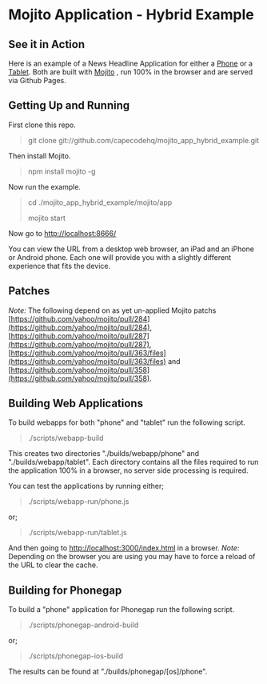 # Mojito Application - Hybrid Example

## See it in Action

Here is an example of a News Headline Application for either a [Phone](http://capecodehq.github.com/mojito_app_hybrid_example/phone) or a [Tablet](http://capecodehq.github.com/mojito_app_hybrid_example/tablet). Both are built with [Mojito](https://github.com/yahoo/mojito/) , run 100% in the browser and are served via Github Pages.

## Getting Up and Running

First clone this repo.

> git clone git://github.com/capecodehq/mojito_app_hybrid_example.git

Then install Mojito.

> npm install mojito -g

Now run the example.

> cd ./mojito_app_hybrid_example/mojito/app
>
> mojito start

Now go to [http://localhost:8666/](http://localhost:8666/)

You can view the URL from a desktop web browser, an iPad and an iPhone or Android phone.
Each one will provide you with a slightly different experience that fits the device.

## Patches

_Note:_ The following depend on as yet un-applied Mojito patchs [https://github.com/yahoo/mojito/pull/284](https://github.com/yahoo/mojito/pull/284), [https://github.com/yahoo/mojito/pull/287](https://github.com/yahoo/mojito/pull/287), [https://github.com/yahoo/mojito/pull/363/files](https://github.com/yahoo/mojito/pull/363/files) and [https://github.com/yahoo/mojito/pull/358](https://github.com/yahoo/mojito/pull/358).

## Building Web Applications

To build webapps for both "phone" and "tablet" run the following script.

> ./scripts/webapp-build

This creates two directories "./builds/webapp/phone" and "./builds/webapp/tablet".
Each directory contains all the files required to run the application 100% in a browser, no server side processing is required.

You can test the applications by running either;

> ./scripts/webapp-run/phone.js

or;

> ./scripts/webapp-run/tablet.js

And then going to [http://localhost:3000/index.html](http://localhost:3000/index.html) in a browser.
_Note:_ Depending on the browser you are using you may have to force a reload of the URL to clear the cache.

## Building for Phonegap

To build a "phone" application for Phonegap run the following script.

> ./scripts/phonegap-android-build

or;

> ./scripts/phonegap-ios-build

The results can be found at "./builds/phonegap/[os]/phone".
